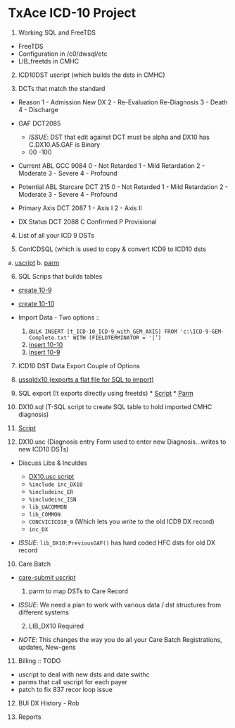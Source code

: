 # TxAce ICD-10 Project

1. Working SQL and FreeTDS
  * FreeTDS
  * Configuration in /c0/dwsql/etc
  * LIB_freetds in CMHC

2. ICD10DST uscript  (which builds the dsts in CMHC)

3. DCTs that match the standard

  * Reason
    1 - Admission        New DX
    2 - Re-Evaluation    Re-Diagnosis
    3 - Death
    4 - Discharge

  * GAF DCT2085 
    * _ISSUE_:  DST that edit against DCT must be alpha and DX10 has C.DX10.A5.GAF is Binary
    * 00 -100   

  * Current ABL    GCC 9084
    0 - Not Retarded
    1 - Mild Retardation
    2 - Moderate
    3 - Severe
    4 - Profound

  *  Potential ABL     Starcare DCT 215
    0 - Not Retarded
    1 - Mild Retardation
    2 - Moderate
    3 - Severe
    4 - Profound
    
  * Primary Axis   DCT 2087
    1 - Axis I
    2 - Axis II

  * DX Status    DCT 2088 
    C  Confirmed
    P  Provisional

4. List of all your ICD 9 DSTs

5. ConICDSQL (which is used to copy & convert ICD9 to ICD10 dsts

  a. [uscript](https://raw.githubusercontent.com/txace/icd10-conversion/master/ConICDSQL.usc)
  b. [parm](https://raw.githubusercontent.com/argmonster/icd10-conversion/master/icdmap.example)

6. SQL Scrips that builds tables

  * [create 10-9](https://raw.githubusercontent.com/txace/icd10-sql/master/tables/CreateTable-ICD-10-to-ICD-9-GEM.sql)
  * [create 10-10](https://raw.githubusercontent.com/txace/icd10-sql/master/tables/CreateTable-ICD-9-to-ICD-10-GEM.sql)
  * Import Data - Two options ::

    1. `BULK INSERT [t_ICD-10_ICD-9_with_GEM_AXIS] FROM 'c:\ICD-9-GEM-Complete.txt' WITH (FIELDTERMINATOR = '|’)`
    2. [insert 10-10](https://raw.githubusercontent.com/txace/icd10-sql/master/insert/ICD-10-GEM-Complete.sql)
    3. [insert 10-9](https://raw.githubusercontent.com/txace/icd10-sql/master/insert/ICD-9-GEM-Complete.sql)

7. ICD10 DST Data Export  Couple of Options

  1. [ussqldx10  (exports a flat file for SQL to import)](https://github.com/txace/icd10-conversion/blob/master/ussqldx10.usc)
  2. SQL export  (It exports directly using freetds) 
    * [Script](https://github.com/txace/cmhc-export)
    * [Parm](https://github.com/txace/icd10-export)

8. DX10.sql    (T-SQL script to create SQL table to hold imported CMHC diagnosis)

  1. [Script](https://github.com/txace/icd10-export/blob/master/DX10.sql)

9. DX10.usc (Diagnosis entry Form used to enter new Diagnosis…writes to new ICD10 DSTs)    
  * Discuss Libs & Inculdes
    * [DX10.usc script](https://github.com/txace/icd10-sql/blob/master/uScript/DX10.usc)
    * `%include inc_DX10`
    * `%includeinc_ER`
    * `%includeinc_ISN`
    * `lib_UACOMMON`
    * `lib_COMMON`
    * `CONCVICICD10_9`  (Which lets you write to the old ICD9 DX record)
    * `inc_DX`

  * _ISSUE_:  `lib_DX10:PreviousGAF()` has hard coded HFC dsts for old DX record

10.   Care Batch

  * [care-submit uscript](https://github.com/txace/care-batch/blob/master/usc/care-submit.usc)

    1.  parm to map DSTs to Care Record

  * _ISSUE_:   We need a plan to work with various data / dst structures from different systems

    2.  LIB_DX10 Required

   * _NOTE_:  This changes the way you do all your Care Batch  Registrations, updates, New-gens

11.   Billing  :: TODO

  * uscript to deal with new dsts and date swithc
  * parms that call uscript for each payer
  * patch to fix 837 recor loop issue

12.   BUI DX History  - Rob

13.   Reports

